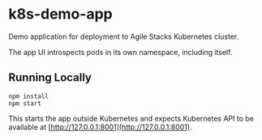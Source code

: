 # k8s-demo-app

Demo application for deployment to Agile Stacks Kubernetes cluster.

The app UI introspects pods in its own namespace, including itself.

## Running Locally

```
npm install
npm start
```

This starts the app outside Kubernetes and expects Kubernetes API to be available at [http://127.0.0.1:8001](http://127.0.0.1:8001).
